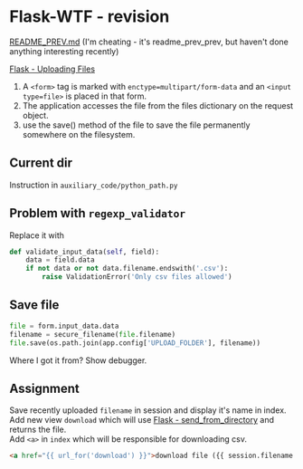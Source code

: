 # Flask-WTF - revision

[README_PREV.md](./README_PREV.md)
(I'm cheating - it's readme_prev_prev, but haven't done anything interesting recently)

[Flask - Uploading Files][]
1. A `<form>` tag is marked with `enctype=multipart/form-data` and an `<input type=file>` is placed in that form.
1. The application accesses the file from the files dictionary on the request object.
1. use the save() method of the file to save the file permanently somewhere on the filesystem.


## Current dir
Instruction in `auxiliary_code/python_path.py`

## Problem with `regexp_validator`
Replace it with
```python
def validate_input_data(self, field):
    data = field.data
    if not data or not data.filename.endswith('.csv'):
        raise ValidationError('Only csv files allowed')
```

## Save file
```python
file = form.input_data.data
filename = secure_filename(file.filename)
file.save(os.path.join(app.config['UPLOAD_FOLDER'], filename))
```

Where I got it from? Show debugger.


## Assignment
Save recently uploaded `filename` in session and display it's name in index.  
Add new view `download` which will use [Flask - send_from_directory] and returns the file.  
Add `<a>` in `index` which will be responsible for downloading csv.
```html
<a href="{{ url_for('download') }}">download file ({{ session.filename }})</a>
```


[Flask - Uploading Files]: https://flask.palletsprojects.com/en/1.1.x/patterns/fileuploads/
[Flask - send_from_directory]: https://flask.palletsprojects.com/en/1.1.x/api/#flask.send_from_directory
